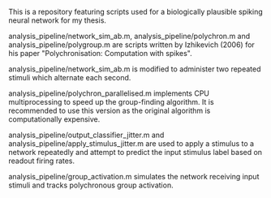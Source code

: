 This is a repository featuring scripts used for a biologically plausible spiking neural network for my thesis.

analysis\_pipeline/network_sim_ab.m, analysis\_pipeline/polychron.m and analysis\_pipeline/polygroup.m are scripts written by Izhikevich (2006) for his paper "Polychronisation: Computation with spikes".

analysis\_pipeline/network_sim_ab.m is modified to administer two repeated stimuli which alternate each second.

analysis\_pipeline/polychron_parallelised.m implements CPU multiprocessing to speed up the group-finding algorithm. It is recommended to use this version as the original algorithm is computationally expensive.

analysis\_pipeline/output_classifier_jitter.m and analysis\_pipeline/apply_stimulus_jitter.m are used to apply a stimulus to a network repeatedly and attempt to predict the input stimulus label based on readout firing rates.

analysis\_pipeline/group_activation.m simulates the network receiving input stimuli and tracks polychronous group activation.
